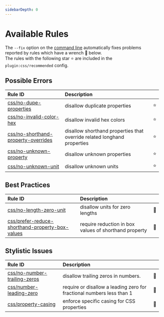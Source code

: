 ```yaml
---
sidebarDepth: 0
---
```


# Available Rules

The `--fix` option on the [command line](https://eslint.org/docs/user-guide/command-line-interface#fixing-problems) automatically fixes problems reported by rules which have a wrench :wrench: below.  
The rules with the following star :star: are included in the `plugin:css/recommended` config.

<!-- This file is automatically generated in tools/update-docs-rules-index.js, do not change! -->

## Possible Errors

| Rule ID | Description |    |
|:--------|:------------|:---|
| [css/no-dupe-properties](./no-dupe-properties.md) | disallow duplicate properties | :star: |
| [css/no-invalid-color-hex](./no-invalid-color-hex.md) | disallow invalid hex colors | :star: |
| [css/no-shorthand-property-overrides](./no-shorthand-property-overrides.md) | disallow shorthand properties that override related longhand properties | :star: |
| [css/no-unknown-property](./no-unknown-property.md) | disallow unknown properties | :star: |
| [css/no-unknown-unit](./no-unknown-unit.md) | disallow unknown units | :star: |

## Best Practices

| Rule ID | Description |    |
|:--------|:------------|:---|
| [css/no-length-zero-unit](./no-length-zero-unit.md) | disallow units for zero lengths | :wrench: |
| [css/prefer-reduce-shorthand-property-box-values](./prefer-reduce-shorthand-property-box-values.md) | require reduction in box values of shorthand property | :wrench: |

## Stylistic Issues

| Rule ID | Description |    |
|:--------|:------------|:---|
| [css/no-number-trailing-zeros](./no-number-trailing-zeros.md) | disallow trailing zeros in numbers. | :wrench: |
| [css/number-leading-zero](./number-leading-zero.md) | require or disallow a leading zero for fractional numbers less than 1 | :wrench: |
| [css/property-casing](./property-casing.md) | enforce specific casing for CSS properties | :wrench: |
